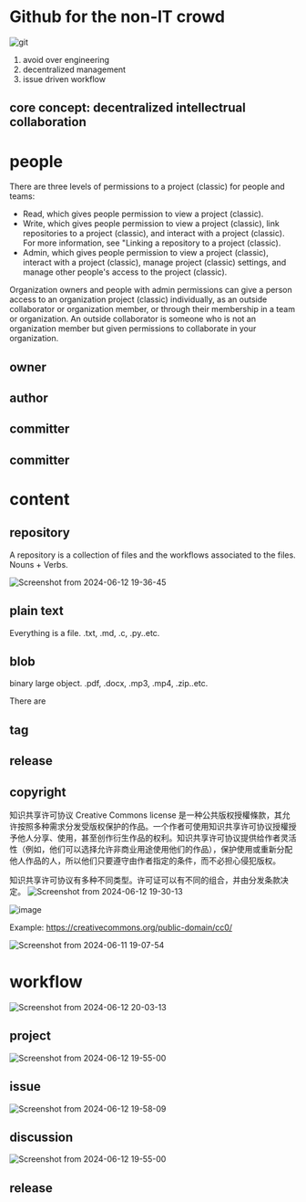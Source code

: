 # Github for the non-IT crowd
![git](https://github.com/yuqiulin2022/opencall2024/assets/120733017/8eb6c7b8-6672-403a-a9e9-57fc0312cad8)

1. avoid over engineering
2. decentralized management
3. issue driven workflow

## core concept: decentralized intellectrual collaboration


# people
There are three levels of permissions to a project (classic) for people and teams:

   * Read, which gives people permission to view a project (classic).
   * Write, which gives people permission to view a project (classic), link repositories to a project (classic), and interact with a project (classic). For more information, see "Linking a repository to a project (classic).
   * Admin, which gives people permission to view a project (classic), interact with a project (classic), manage project (classic) settings, and manage other people's access to the project (classic).

Organization owners and people with admin permissions can give a person access to an organization project (classic) individually, as an outside collaborator or organization member, or through their membership in a team or organization. An outside collaborator is someone who is not an organization member but given permissions to collaborate in your organization.
## owner
## author
## committer
## committer

# content
## repository
A repository is a collection of files and the workflows associated to the files.
Nouns + Verbs.

![Screenshot from 2024-06-12 19-36-45](https://github.com/yuqiulin2022/opencall2024/assets/120733017/a59d9852-e7d0-49af-a868-216322210eb9)

## plain text

Everything is a file.
.txt, .md, .c, .py..etc.

## blob
binary large object.
.pdf, .docx, .mp3, .mp4, .zip..etc.

There are 
## tag
## release
## copyright
知识共享许可协议 Creative Commons license 是一种公共版权授權條款，其允许按照多种需求分发受版权保护的作品。一个作者可使用知识共享许可协议授權授予他人分享、使用，甚至创作衍生作品的权利。知识共享许可协议提供给作者灵活性（例如，他们可以选择允许非商业用途使用他们的作品），保护使用或重新分配他人作品的人，所以他们只要遵守由作者指定的条件，而不必担心侵犯版权。

知识共享许可协议有多种不同类型。许可证可以有不同的组合，并由分发条款决定。 
![Screenshot from 2024-06-12 19-30-13](https://github.com/yuqiulin2022/opencall2024/assets/120733017/085b139d-b0ea-4583-9566-d2b657e49b5e)

![image](https://github.com/yuqiulin2022/opencall2024/assets/120733017/cdfbb110-8c2e-4c72-99a1-23cc213646f1)

Example: https://creativecommons.org/public-domain/cc0/ 

![Screenshot from 2024-06-11 19-07-54](https://github.com/yuqiulin2022/opencall2024/assets/120733017/5913630a-804b-43b8-902b-bb26f7eae2da)
# workflow
![Screenshot from 2024-06-12 20-03-13](https://github.com/yuqiulin2022/opencall2024/assets/120733017/caddf835-5f30-40ee-96f9-a9fd18aa249b)


## project
![Screenshot from 2024-06-12 19-55-00](https://github.com/yuqiulin2022/opencall2024/assets/120733017/c2476237-d390-4147-b11b-eaeedf8dcbb0)

## issue
![Screenshot from 2024-06-12 19-58-09](https://github.com/yuqiulin2022/opencall2024/assets/120733017/ccc11ab7-6d6f-47e0-8d70-b2e25d212993)


## discussion
![Screenshot from 2024-06-12 19-55-00](https://github.com/yuqiulin2022/opencall2024/assets/120733017/c2757df0-3ca8-4498-9e80-bb959aeef624)

## release


